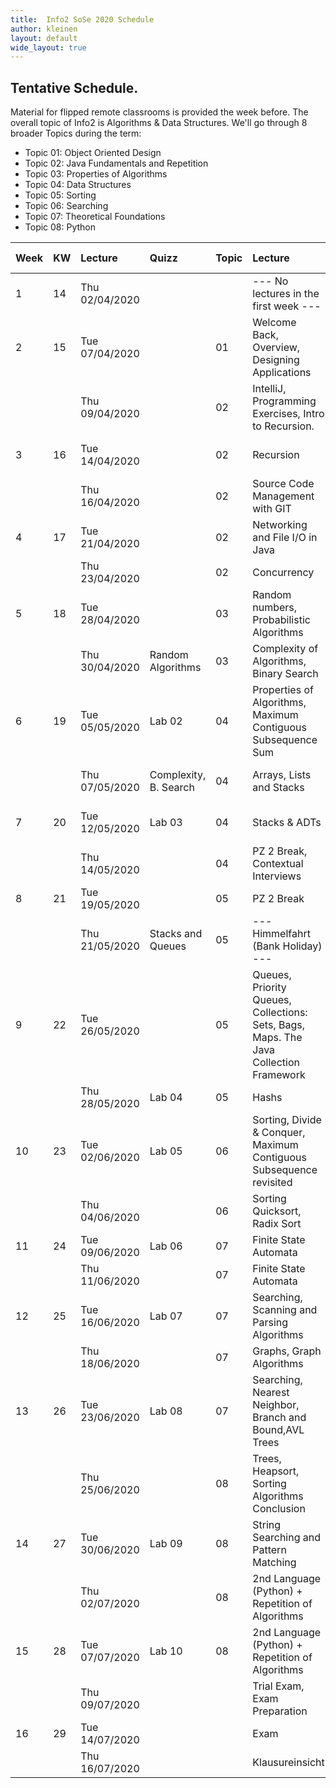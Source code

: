 ```yaml
---
title:  Info2 SoSe 2020 Schedule
author: kleinen
layout: default
wide_layout: true
---
```


## Tentative Schedule.

Material for flipped remote classrooms is provided the week before. The overall topic of Info2 is Algorithms & Data Structures.
We'll go through 8 broader Topics during the term:

* Topic 01: Object Oriented Design
* Topic 02: Java Fundamentals and Repetition
* Topic 03: Properties of Algorithms
* Topic 04: Data Structures
* Topic 05: Sorting
* Topic 06: Searching
* Topic 07: Theoretical Foundations
* Topic 08: Python

| Week | KW | Lecture        | Quizz                 | Topic | Lecture                                                                               | Lab # | Lab Topic                                                         |
|:-----|:---|:---------------|:----------------------|:------|:--------------------------------------------------------------------------------------|:------|:------------------------------------------------------------------|
| 1    | 14 | Thu 02/04/2020 |                       |       | --- No lectures in the first week ---                                                 |       | --- No labs in the  first week ---                                |
| 2    | 15 | Tue 07/04/2020 |                       | 01    | Welcome Back, Overview, Designing Applications                                        | 1     | [Designing an Application, CRC Cards  (Pre-Lab!)](../labs/lab-01) |
|      |    | Thu 09/04/2020 |                       | 02    | IntelliJ, Programming Exercises, Intro to Recursion.                                  |       | (OO Design)                                                       |
| 3    | 16 | Tue 14/04/2020 |                       | 02    | Recursion                                                                             | 2     | [Implementing CRC cards (Pre-Lab!)](../labs/lab-02)               |
|      |    | Thu 16/04/2020 |                       | 02    | Source Code Management with GIT                                                       |       | (OO Design)                                                       |
| 4    | 17 | Tue 21/04/2020 |                       | 02    | Networking and File I/O in Java                                                       |       | Extra Time for GIT                                                |
|      |    | Thu 23/04/2020 |                       | 02    | Concurrency                                                                           |       |                                                                   |
| 5    | 18 | Tue 28/04/2020 |                       | 03    | Random numbers, Probabilistic Algorithms                                              | 3     | [Histogram](../labs/lab-03)  (Pre-Lab!)                           |
|      |    | Thu 30/04/2020 | Random Algorithms     | 03    | Complexity of Algorithms, Binary Search                                               |       | (Java Fundamentals)                                               |
| 6    | 19 | Tue 05/05/2020 | Lab 02                | 04    | Properties of Algorithms, Maximum Contiguous Subsequence Sum                          | 4     | [Chatterbox](../labs/lab-04)  (Pre-Lab!)                          |
|      |    | Thu 07/05/2020 | Complexity, B. Search | 04    | Arrays, Lists and Stacks                                                              |       | (Java Networking, Concurrency)                                    |
| 7    | 20 | Tue 12/05/2020 | Lab 03                | 04    | Stacks & ADTs                                                                         | 5     | [Execution Times](../labs/lab-05) (Pre-Lab!)                      |
|      |    | Thu 14/05/2020 |                       | 04    | PZ 2 Break, Contextual Interviews                                                     |       | (Properties of Algorithms)                                        |
| 8    | 21 | Tue 19/05/2020 |                       | 05    | PZ 2 Break                                                                            |       |                                                                   |
|      |    | Thu 21/05/2020 | Stacks and Queues     | 05    | --- Himmelfahrt (Bank Holiday) ---                                                    |       |                                                                   |
| 9    | 22 | Tue 26/05/2020 |                       | 05    | Queues, Priority Queues, Collections: Sets, Bags, Maps. The Java Collection Framework | 6     | [Reverse Polish Notation](../labs/lab-06) (Pre-Lab!)              |
|      |    | Thu 28/05/2020 | Lab 04                | 05    | Hashs                                                                                 |       | (Recursion)                                                       |
| 10   | 23 | Tue 02/06/2020 | Lab 05                | 06    | Sorting, Divide & Conquer, Maximum Contiguous Subsequence revisited                   | 7     | [Recursive Triangles](../labs/lab-07) (Pre-Lab!)                  |
|      |    | Thu 04/06/2020 |                       | 06    | Sorting Quicksort, Radix Sort                                                         |       | (Recursion)                                                       |
| 11   | 24 | Tue 09/06/2020 | Lab 06                | 07    | Finite State Automata                                                                 | 8     | [Eight Queens](../labs/lab-08) (Pre-Lab!)                         |
|      |    | Thu 11/06/2020 |                       | 07    | Finite State Automata                                                                 |       | (Recursion, Backtracking)                                         |
| 12   | 25 | Tue 16/06/2020 | Lab 07                | 07    | Searching, Scanning and Parsing Algorithms                                            | 9     | [Probabilistic Algorithms](../labs/lab-09)  (Pre-Lab!)            |
|      |    | Thu 18/06/2020 |                       | 07    | Graphs, Graph Algorithms                                                              |       | (Concurrency, Random)                                             |
| 13   | 26 | Tue 23/06/2020 | Lab 08                | 07    | Searching, Nearest Neighbor, Branch and Bound,AVL Trees                               | 10    | [Getting from A to B](../labs/lab-10)                             |
|      |    | Thu 25/06/2020 |                       | 08    | Trees, Heapsort, Sorting Algorithms Conclusion                                        |       | (Graphs and Graph Algorithms)                                     |
| 14   | 27 | Tue 30/06/2020 | Lab 09                | 08    | String Searching and Pattern Matching                                                 | 11    | [Finite State Automata and Sorting](../labs/lab-11)               |
|      |    | Thu 02/07/2020 |                       | 08    | 2nd Language (Python) + Repetition of Algorithms                                      |       | (Theoretical Foundations, FSA)                                    |
| 15   | 28 | Tue 07/07/2020 | Lab 10                | 08    | 2nd Language (Python) + Repetition of Algorithms                                      | 12    | [Scrabble Cheater](../labs/lab-12)                                |
|      |    | Thu 09/07/2020 |                       |       | Trial Exam, Exam Preparation                                                          |       | (Hashes)                                                          |
| 16   | 29 | Tue 14/07/2020 |                       |       | Exam                                                                                  |       |                                                                   |
|      |    | Thu 16/07/2020 |                       |       | Klausureinsicht                                                                       |       |                                                                   |

